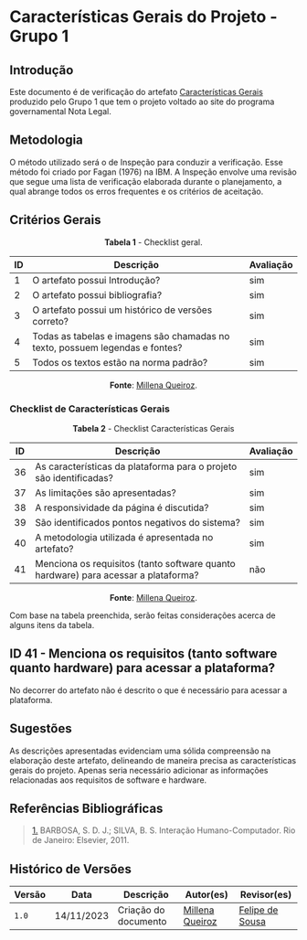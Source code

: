 # Características Gerais do Projeto - Grupo 1

## Introdução

Este documento é de verificação do artefato [Características Gerais](https://interacao-humano-computador.github.io/2023.2-NotaLegal/analise%20de%20requisitos%20II/caracteristicas_da_plataforma/) produzido pelo Grupo 1 que tem o projeto voltado ao site do programa governamental Nota Legal.

## Metodologia

O método utilizado será o de Inspeção para conduzir a verificação. Esse método foi criado por Fagan (1976) na IBM. A Inspeção envolve uma revisão que segue uma lista de verificação elaborada durante o planejamento, a qual abrange todos os erros frequentes e os critérios de aceitação.


## Critérios Gerais

<Center>

**Tabela 1** - Checklist geral.

| ID  | Descrição                                                                                              | Avaliação |
| --- | ------------------------------------------------------------------------------------------------------ | --------- | 
| 1   | O artefato possui Introdução?                                                                          |        sim  |
| 2   | O artefato possui bibliografia?                                           |   sim       |
| 3   | O artefato possui um histórico de versões correto? |    sim       |
| 4   | Todas as tabelas e imagens são chamadas no texto, possuem legendas e fontes?                           |     sim      |
| 5   | Todos os textos estão na norma padrão?                                                                 |    sim    |

**Fonte**: [Millena Queiroz](https://github.com/millenaqueiroz).

</Center>

### Checklist de Características Gerais

<Center>

**Tabela 2** - Checklist Características Gerais

| ID  | Descrição                                                                                              | Avaliação  |
| --- | ------------------------------------------------------------------------------------------------------ | ---------- |
| 36   | As características da plataforma para o projeto são identificadas?                                     | sim    |
| 37   | As limitações são apresentadas?                                                                      | sim    |
| 38   | A responsividade da página é discutida?                                                              | sim    |
| 39  | São identificados pontos negativos do sistema?                                                       | sim    |
| 40  | A metodologia utilizada é apresentada no artefato?                                                  | sim    |
| 41  | Menciona os requisitos (tanto software quanto hardware) para acessar a plataforma? | não |

**Fonte**: [Millena Queiroz](https://github.com/millenaqueiroz).

</Center>

Com base na tabela preenchida, serão feitas considerações acerca de alguns itens da tabela.

## ID 41 - Menciona os requisitos (tanto software quanto hardware) para acessar a plataforma?

No decorrer do artefato não é descrito o que é necessário para acessar a plataforma. 

## Sugestões

As descrições apresentadas evidenciam uma sólida compreensão na elaboração deste artefato, delineando de maneira precisa as características gerais do projeto. Apenas seria necessário adicionar as informações relacionadas aos requisitos de software e hardware.

## Referências Bibliográficas

> <a id="REF1" href="#anchor_1">1.</a> BARBOSA, S. D. J.; SILVA, B. S. Interação Humano-Computador. Rio de Janeiro: Elsevier, 2011.

## Histórico de Versões

| Versão | Data       | Descrição            | Autor(es)                                     | Revisor(es)                                          |
| ------ | ---------- | -------------------- | --------------------------------------------- | ---------------------------------------------------- |
| `1.0`  | 14/11/2023 | Criação do documento | [Millena Queiroz](https://github.com/millenaqueiroz) |[Felipe de Sousa](https://github.com/fsousac) | 
